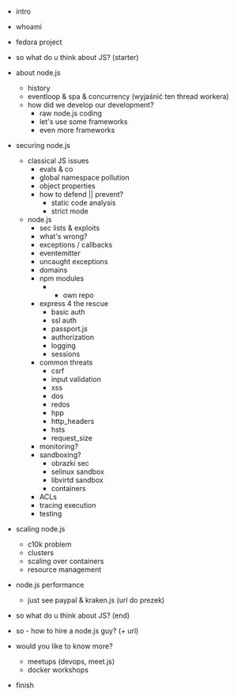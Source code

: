 - intro
- whoami
- fedora project
- so what do u think about JS? (starter)

- about node.js
    - history
    - eventloop & spa & concurrency (wyjaśnić ten thread workera)
    - how did we develop our development?
        - raw node.js coding
        - let's use some frameworks
        - even more frameworks

- securing node.js
    - classical JS issues
        - evals & co
        - global namespace pollution
        - object properties
        - how to defend || prevent?
            - static code analysis
            - strict mode
    - node.js
        - sec lists & exploits
        - what's wrong?
        - exceptions / callbacks
        - eventemitter
        - uncaught exceptions
        - domains
        - npm modules
            - + own repo
        - express 4 the rescue
            - basic auth
            - ssl auth
            - passport.js
            - authorization
            - logging
            - sessions
        - common threats
            - csrf
            - input validation
            - xss
            - dos
            - redos
            - hpp
            - http_headers
            - hsts
            - request_size
        - monitoring?
        - sandboxing?
            - obrazki sec
            - selinux sandbox
            - libvirtd sandbox
            - containers
        - ACLs
        - tracing execution
        - testing

- scaling node.js
    - c10k problem
    - clusters
    - scaling over containers
    - resource management
- node.js performance
    - just see paypal & kraken.js (url do prezek)

- so what do u think about JS? (end)
- so - how to hire a node.js guy? (+ url)

- would you like to know more?
    - meetups (devops, meet.js)
    - docker workshops
- finish
